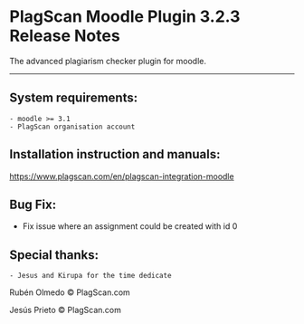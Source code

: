 # PlagScan Moodle Plugin 3.2.3 Release Notes

The advanced plagiarism checker plugin for moodle.

-------------

System requirements:
--------------------

    - moodle >= 3.1
    - PlagScan organisation account

Installation instruction and manuals:
-------------------------

https://www.plagscan.com/en/plagscan-integration-moodle

Bug Fix:
--------

- Fix issue where an assignment could be created with id 0

Special thanks:
---------------

    - Jesus and Kirupa for the time dedicate

Rubén Olmedo © PlagScan.com

Jesús Prieto © PlagScan.com
